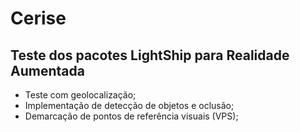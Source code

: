 # Cerise 
## Teste dos pacotes LightShip para Realidade Aumentada

- Teste com geolocalização;
- Implementação de detecção de objetos e oclusão;
- Demarcação de pontos de referência visuais (VPS);
